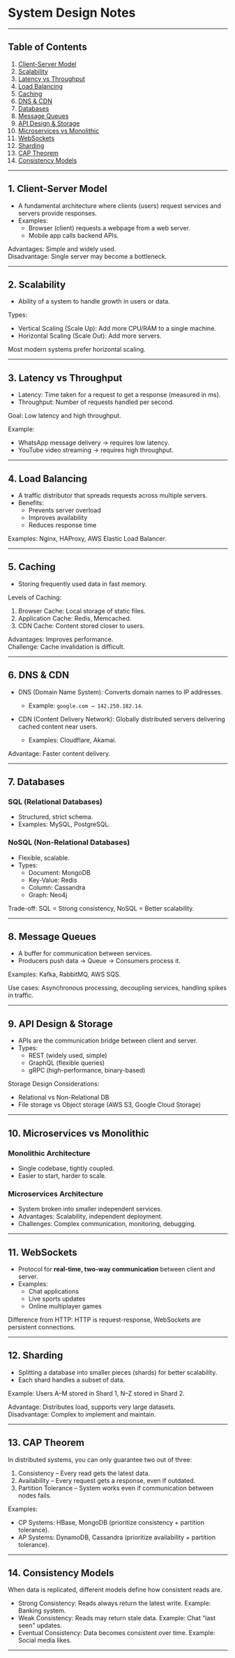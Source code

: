 # System Design Notes

---

## Table of Contents
1. [Client-Server Model](#1-client-server-model)  
2. [Scalability](#2-scalability)  
3. [Latency vs Throughput](#3-latency-vs-throughput)  
4. [Load Balancing](#4-load-balancing)  
5. [Caching](#5-caching)  
6. [DNS & CDN](#6-dns--cdn)  
7. [Databases](#7-databases)  
8. [Message Queues](#8-message-queues)  
9. [API Design & Storage](#9-api-design--storage)  
10. [Microservices vs Monolithic](#10-microservices-vs-monolithic)  
11. [WebSockets](#11-websockets)  
12. [Sharding](#12-sharding)  
13. [CAP Theorem](#13-cap-theorem)  
14. [Consistency Models](#14-consistency-models)  

---

## 1. Client-Server Model
- A fundamental architecture where clients (users) request services and servers provide responses.  
- Examples:
  - Browser (client) requests a webpage from a web server.
  - Mobile app calls backend APIs.  

Advantages: Simple and widely used.  
Disadvantage: Single server may become a bottleneck.  

---

## 2. Scalability
- Ability of a system to handle growth in users or data.  

Types:  
- Vertical Scaling (Scale Up): Add more CPU/RAM to a single machine.  
- Horizontal Scaling (Scale Out): Add more servers.  

Most modern systems prefer horizontal scaling.  

---

## 3. Latency vs Throughput
- Latency: Time taken for a request to get a response (measured in ms).  
- Throughput: Number of requests handled per second.  

Goal: Low latency and high throughput.  

Example:  
- WhatsApp message delivery → requires low latency.  
- YouTube video streaming → requires high throughput.  

---

## 4. Load Balancing
- A traffic distributor that spreads requests across multiple servers.  
- Benefits:
  - Prevents server overload
  - Improves availability
  - Reduces response time  

Examples: Nginx, HAProxy, AWS Elastic Load Balancer.  

---

## 5. Caching
- Storing frequently used data in fast memory.  

Levels of Caching:  
1. Browser Cache: Local storage of static files.  
2. Application Cache: Redis, Memcached.  
3. CDN Cache: Content stored closer to users.  

Advantages: Improves performance.  
Challenge: Cache invalidation is difficult.  

---

## 6. DNS & CDN
- DNS (Domain Name System): Converts domain names to IP addresses.  
  - Example: `google.com → 142.250.182.14`.  

- CDN (Content Delivery Network): Globally distributed servers delivering cached content near users.  
  - Examples: Cloudflare, Akamai.  

Advantage: Faster content delivery.  

---

## 7. Databases
### SQL (Relational Databases)
- Structured, strict schema.  
- Examples: MySQL, PostgreSQL.  

### NoSQL (Non-Relational Databases)
- Flexible, scalable.  
- Types:  
  - Document: MongoDB  
  - Key-Value: Redis  
  - Column: Cassandra  
  - Graph: Neo4j  

Trade-off: SQL = Strong consistency, NoSQL = Better scalability.  

---

## 8. Message Queues
- A buffer for communication between services.  
- Producers push data → Queue → Consumers process it.  

Examples: Kafka, RabbitMQ, AWS SQS.  

Use cases: Asynchronous processing, decoupling services, handling spikes in traffic.  

---

## 9. API Design & Storage
- APIs are the communication bridge between client and server.  
- Types:
  - REST (widely used, simple)
  - GraphQL (flexible queries)
  - gRPC (high-performance, binary-based)  

Storage Design Considerations:  
- Relational vs Non-Relational DB  
- File storage vs Object storage (AWS S3, Google Cloud Storage)  

---

## 10. Microservices vs Monolithic
### Monolithic Architecture
- Single codebase, tightly coupled.  
- Easier to start, harder to scale.  

### Microservices Architecture
- System broken into smaller independent services.  
- Advantages: Scalability, independent deployment.  
- Challenges: Complex communication, monitoring, debugging.  

---

## 11. WebSockets
- Protocol for **real-time, two-way communication** between client and server.  
- Examples:
  - Chat applications
  - Live sports updates
  - Online multiplayer games  

Difference from HTTP: HTTP is request-response, WebSockets are persistent connections.  

---

## 12. Sharding
- Splitting a database into smaller pieces (shards) for better scalability.  
- Each shard handles a subset of data.  

Example: Users A–M stored in Shard 1, N–Z stored in Shard 2.  

Advantage: Distributes load, supports very large datasets.  
Disadvantage: Complex to implement and maintain.  

---

## 13. CAP Theorem
In distributed systems, you can only guarantee two out of three:  
1. Consistency – Every read gets the latest data.  
2. Availability – Every request gets a response, even if outdated.  
3. Partition Tolerance – System works even if communication between nodes fails.  

Examples:  
- CP Systems: HBase, MongoDB (prioritize consistency + partition tolerance).  
- AP Systems: DynamoDB, Cassandra (prioritize availability + partition tolerance).  

---

## 14. Consistency Models
When data is replicated, different models define how consistent reads are.  

- Strong Consistency: Reads always return the latest write. Example: Banking system.  
- Weak Consistency: Reads may return stale data. Example: Chat "last seen" updates.  
- Eventual Consistency: Data becomes consistent over time. Example: Social media likes.  

---